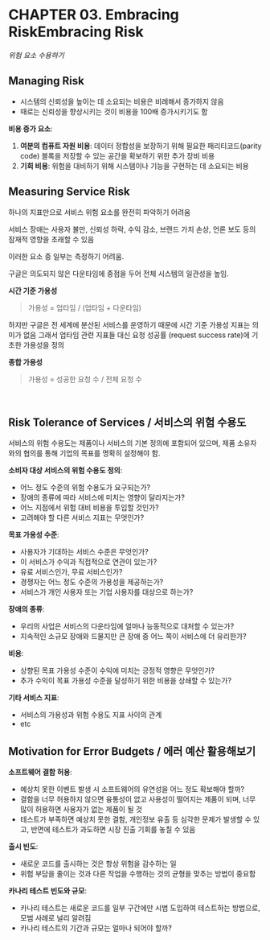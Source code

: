 # CHAPTER 03. Embracing RiskEmbracing Risk

<i>위험 요소 수용하기</i>

## Managing Risk

- 시스템의 신뢰성을 높이는 데 소요되는 비용은 비례해서 증가하지 않음
- 때로는 신뢰성을 향상시키는 것이 비용을 100배 증가시키기도 함

**비용 증가 요소**:
1. **여분의 컴퓨트 자원 비용**: 데이터 정합성을 보장하기 위해 필요한 패리티코드(parity code) 블록을 저장할 수 있는 공간을 확보하기 위한 추가 장비 비용
2. **기회 비용**: 위험을 대비하기 위해 시스템이나 기능을 구현하는 데 소요되는 비용

## Measuring Service Risk

하나의 지표만으로 서비스 위험 요소를 완전히 파악하기 어려움

서비스 장애는 사용자 불만, 신뢰성 하락, 수익 감소, 브랜드 가치 손상, 언론 보도 등의 잠재적 영향을 초래할 수 있음

이러한 요소 중 일부는 측정하기 어려움.

구글은 의도되지 않은 다운타임에 중점을 두어 전체 시스템의 일관성을 높임.

**시간 기준 가용성**

> 가용성 = 업타임 / (업타임 + 다운타임)

하지만 구글은 전 세계에 분산된 서비스를 운영하기 때문에 시간 기준 가용성 지표는 의미가 없음
그래서 업타임 관련 지표들 대신 요청 성공률 (request success rate)에 기초한 가용성을 정의

**종합 가용성**

> 가용성 = 성공한 요청 수 / 전체 요청 수

<br>

## Risk Tolerance of Services / 서비스의 위험 수용도

서비스의 위험 수용도는 제품이나 서비스의 기본 정의에 포함되어 있으며, 제품 소유자와의 협의를 통해 기업의 목표를 명확히 설정해야 함.

**소비자 대상 서비스의 위험 수용도 정의**:

- 어느 정도 수준의 위험 수용도가 요구되는가?
- 장애의 종류에 따라 서비스에 미치는 영향이 달라지는가?
- 어느 지점에서 위험 대비 비용을 투입할 것인가?
- 고려해야 할 다른 서비스 지표는 무엇인가?

**목표 가용성 수준**:

- 사용자가 기대하는 서비스 수준은 무엇인가?
- 이 서비스가 수익과 직접적으로 연관이 있는가?
- 유료 서비스인가, 무료 서비스인가?
- 경쟁자는 어느 정도 수준의 가용성을 제공하는가?
- 서비스가 개인 사용자 또는 기업 사용자를 대상으로 하는가?

**장애의 종류**:

- 우리의 사업은 서비스의 다운타임에 얼마나 능동적으로 대처할 수 있는가?
- 지속적인 소규모 장애와 드물지만 큰 장애 중 어느 쪽이 서비스에 더 유리한가?

**비용**:

- 상향된 목표 가용성 수준이 수익에 미치는 긍정적 영향은 무엇인가?
- 추가 수익이 목표 가용성 수준을 달성하기 위한 비용을 상쇄할 수 있는가?

**기타 서비스 지표**:
- 서비스의 가용성과 위험 수용도 지표 사이의 관계
- etc

## Motivation for Error Budgets / 에러 예산 활용해보기

**소프트웨어 결함 허용**:

- 예상치 못한 이벤트 발생 시 소프트웨어의 유연성을 어느 정도 확보해야 할까?
- 결함을 너무 허용하지 않으면 융통성이 없고 사용성이 떨어지는 제품이 되며, 너무 많이 허용하면 사용자가 없는 제품이 될 것
- 테스트가 부족하면 예상치 못한 결함, 개인정보 유출 등 심각한 문제가 발생할 수 있고, 반면에 테스트가 과도하면 시장 진출 기회를 놓칠 수 있음

**출시 빈도**:

- 새로운 코드를 출시하는 것은 항상 위험을 감수하는 일
- 위험 부담을 줄이는 것과 다른 작업을 수행하는 것의 균형을 맞추는 방법이 중요함

**카나리 테스트 빈도와 규모**:

- 카나리 테스트는 새로운 코드를 일부 구간에만 시범 도입하여 테스트하는 방법으로, 모범 사례로 널리 알려짐
- 카나리 테스트의 기간과 규모는 얼마나 되어야 할까?

<br/><br/>